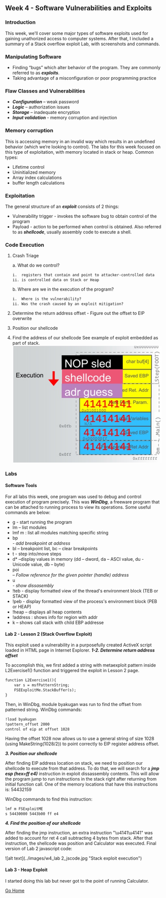## Week 4 - Software Vulnerabilities and Exploits              
### Introduction
This week, we'll cover some major types of software exploits used for gaining unathorized access to computer systems. 
After that, I included a summary of a Stack overflow exploit Lab, with screenshots and commands.

### Manipulating Software 
*	Finding “bugs” which alter behavior of the program. They are commonly referred to as ***exploits***.
*	Taking advantage of a misconfiguration or poor programming practice

### Flaw Classes and Vulnerabilities
*	***Configuration*** – weak password
*	***Logic*** – authorization issues
*	***Storage*** – inadequate encryption
*	***Input validation*** - memory corruption and injection

### Memory corruption 
This is accessing memory in an invalid way which results in an undefined behavior (which we’re looking to control). 
The labs for this week focused on this type of exploitation, with memory located in stack or heap.
Common types: 
*	Lifetime control 
*	Uninitialized memory
*	Array index calculations
*	buffer length calculations 

### Exploitation
The general structure of an ***exploit*** consists of 2 things:
* Vulnerability trigger - invokes the software bug to obtain control of the program
* Payload - action to be performed when control is obtained. Also referred to as ***shellcode***, usually assembly code to execute a shell.

### Code Execution
1.	Crash Triage

    a.	What do we control? 

        i.	registers that contain and point to attacker-controlled data
        ii.	is controlled data on Stack or Heap

    b.	Where are we in the execution of the program?

        i.	Where is the vulnerability? 
        ii.	Was the crash caused by an exploit mitigation?

2.	Determine the return address offset - Figure out the offset to EIP overwrite
3.	Position our shellcode
4.	Find the address of our shellcode
See example of exploit embedded as part of stack.
![alt text](../images/w4_stack_execution.jpg "Stack exploit execution")

### Labs
#### Software Tools
For all labs this week, one program was used to debug and control execution of program precisely.
This was ***WinDbg***, a freeware program that can be attached to running process to view
its operations. Some useful commands are below:
*	g - start running the program
*	lm – list modules
*	lmf m <string>: list all modules matching specific string
*	bp <address> - add breakpoint at address
*	bl – breakpoint list, bc – clear breakpoints
*	t <number>  - step into/move <number> steps
*	d*  –display values in memory (dd – dword, da – ASCI value, du  - Unicode value, db – byte)
*	poi<address> – Follow reference for the given pointer (handle) address
*	u <address> - show dissasembly 
*	!teb - display formatted view of the thread's environment block (TEB or STACK)
*	!peb - display formatted view of the process's environment block (PEB or HEAP)
*	!heap – displays all heap contents
*	!address <addr>: shows info for region with addr
*	k – shows call stack with child EBP addresse

#### Lab 2 - Lesson 2 (Stack Overflow Exploit)
This exploit used a vulnerability in a purposefully created ActiveX script loaded in HTML page in Internet Explorer.
***1-2. Determine return address offset***

To accomplish this, we first added a string with metaexploit pattern inside L2Exercise1()
 function and triggered the exploit in Lesson 2 page. 
```
function L2Exercise1(){
    var s = msfPatternString;
    FSEExploitMe.StackBuffer(s);
}
```
Then, in WinDbg, module byakugan was run to find the offset from patterned string.
WinDbg commands:
```
!load byakugan
!pattern_offset 2000
control of eip at offset 1028
```
Having the offset 1028 now allows us to use a general string of size 1028 
(using MakeString(1028/2)) to point correctly to EIP register address offset.

***3. Position our shellcode***

After finding EIP address location on stack, we need to position our shellcode to execute 
from that address. To do that, we will search for a ***jmp esp (hex=ff e4)*** instruction in exploit
dissassembly contents. This will allow the program jump to run instructions in the stack right after 
returning from initial function call. One of the memory locations that have this instructions is: 54432159

WinDbg commands to find this instruction:
```
lmf m FSExploitME
s 54430000 5443b00 ff e4 
```

***4. Find the position of our shellcode***

After finding the jmp instruction, an extra instruction "\u4141\u4141" was added to account
for ret 4 call subtracting 4 bytes from stack. 
After that instruction, the shellcode was position and Calculator was executed.
Final version of Lab 2 javascript code:

![alt text](../images/w4_lab 2_jscode.jpg "Stack exploit execution")

#### Lab 3 - Heap Exploit
I started doing this lab but never got to the point of running Calculator.

[Go Home](../index.md) 
